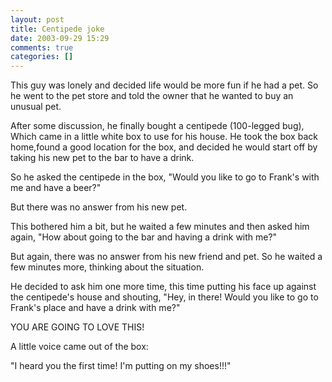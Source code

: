 ```yaml
---
layout: post
title: Centipede joke
date: 2003-09-29 15:29
comments: true
categories: []
---
```

This guy was lonely and decided life would be more fun if he had a pet. So
he went to the pet store and told the owner that he wanted to buy an
unusual pet.

After some discussion, he finally bought a centipede (100-legged bug),
Which came in a little white box to use for his house. He took the box
back home,found a good location for the box, and decided he would start off by
taking his new pet to the bar to have a drink.

So he asked the centipede in the box, "Would you like to go to Frank's
with me and have a beer?"

But there was no answer from his new pet.

This bothered him a bit, but he waited a few minutes and then asked him
again, "How about going to the bar and having a drink with me?"

But again, there was no answer from his new friend and pet. So he waited a
few minutes more, thinking about the situation.

He decided to ask him one more time, this time putting his face up against
the centipede's house and shouting, "Hey, in there! Would you like to go to
Frank's place and have a drink with me?"

YOU ARE GOING TO LOVE THIS!









A little voice came out of the box:



"I heard you the first time! I'm putting on my shoes!!!"
